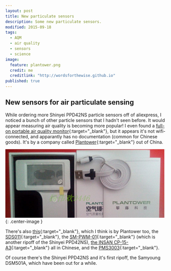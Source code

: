 ```yaml
---
layout: post
title: New particulate sensors
description: Some new particulate sensors.
modified: 2015-09-18
tags: 
  - AQM
  - air quality
  - sensors
  - science
image: 
  feature: plantower.png
  credit: me
  creditlink: "http://wordsforthewise.github.io"
published: true
---
```



## New sensors for air particulate sensing

While ordering more Shinyei PPD42NS particle sensors off of aliexpress, I noticed a bunch of other particle sensors that I hadn't seen before.  It would appear measuring air quality is becoming more popular!  I even found a [full-on portable air quality monitor](http://www.aliexpress.com/item/Free-shipping-Household-PM2-5-detector-air-quality-monitor-Dust-Haze-measurement-PM2-5-sensor/32379763588.html?spm=2114.01020208.3.18.mH9p2A&ws_ab_test=201526_3,201527_4_71_72_73_74_75,201409_4){:target="_blank"}, but it appears it's not wifi-connected, and apparantly has no documentation (common for Chinese goods).  It's by a company called [Plantower](http://www.plantower.com/){:target="_blank"} out of China.

![plantower.png](/images/plantower.png){: .center-image }

There's also [this](http://www.aliexpress.com/item/High-precision-laser-PM2-5-particle-mass-concentration-sensor-A3-dust-dust-sensors/32380393457.html?spm=2114.01020208.3.2.lhfMRU&ws_ab_test=201526_3,201527_4_71_72_73_74_75,201409_4){:target="_blank"}, which I think is by Plantower too, the [SDS011](http://www.aliexpress.com/item/Free-shipping-PM2-5-Air-particle-dust-sensor-SDS011-laser-inside-digital-output-SAMPLE-module-air/32452894732.html?spm=2114.01020208.3.2.Elo2TY&ws_ab_test=201526_3,201527_4_71_72_73_74_75,201409_4){:target="_blank"}, the [SM-PWM-01](http://www.aliexpress.com/item/SM-PWM-01-High-precision-PM2-5-dust-sensor-SM-PWM-01A-Including-cable/32304579666.html){:target="_blank"} (which is another ripoff of the Shinyei PPD42NS), [the INSAN CP-15-A3](http://www.aliexpress.com/item/High-precision-laser-PM2-5-particle-mass-concentration-sensor-A3-dust-dust-sensors-INSAN-CP-15/32425440516.html){:target="_blank"} all in Chinese, and the [PMS3003](http://www.aliexpress.com/item/Laser-Dust-Sensor-Module-PM1-0-PM2-5-PM10-Adapter-Board-Can-Be-Connected-Free-Shipping/32387876788.html){:target="_blank"}.

Of course there's the Shinyei PPD42NS and it's first ripoff, the Samyoung DSM501A, which have been out for a while.
